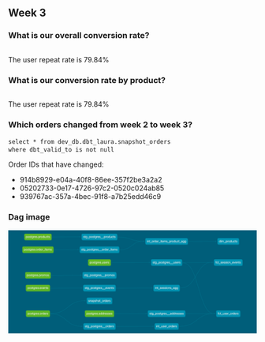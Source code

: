 ## Week 3

### What is our overall conversion rate?

```

```

The user repeat rate is 79.84%

### What is our conversion rate by product?

```

```

The user repeat rate is 79.84%

### Which orders changed from week 2 to week 3? 

```
select * from dev_db.dbt_laura.snapshot_orders 
where dbt_valid_to is not null
```

Order IDs that have changed:
* 914b8929-e04a-40f8-86ee-357f2be3a2a2
* 05202733-0e17-4726-97c2-0520c024ab85
* 939767ac-357a-4bec-91f8-a7b25edd46c9

### Dag image

![DAG](https://github.com/whalenmlaura/course-dbt/blob/main/greenery/laura_dag_week_3.png)

